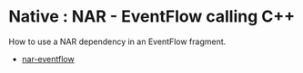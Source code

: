 # Native : NAR - EventFlow calling C++

How to use a NAR dependency in an EventFlow fragment.

* [nar-eventflow](src/site/markdown/index.md) 
